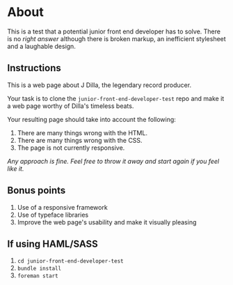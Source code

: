 About
=====

This is a test that a potential junior front end developer has to solve. There is no _right answer_ although there is broken markup, an inefficient stylesheet and a laughable design.

## Instructions

This is a web page about J Dilla, the legendary record producer.

Your task is to clone the `junior-front-end-developer-test` repo and make it a web page worthy of Dilla's timeless beats.

Your resulting page should take into account the following:

1. There are many things wrong with the HTML.
2. There are many things wrong with the CSS.
3. The page is not currently responsive.

_Any approach is fine. Feel free to throw it away and start again if you feel like it._

## Bonus points

1. Use of a responsive framework
2. Use of typeface libraries
3. Improve the web page's usability and make it visually pleasing


## If using HAML/SASS

1. `cd junior-front-end-developer-test`
2. `bundle install`
3. `foreman start`

